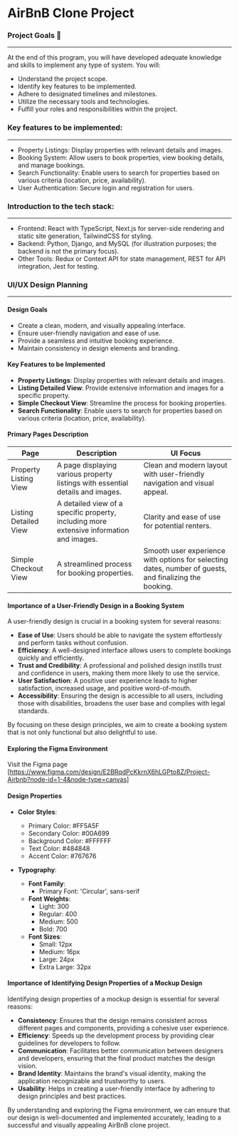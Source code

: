 # AirBnB Clone Project

### Project Goals 🎯
---
At the end of this program, you will have developed adequate knowledge and skills to implement any type of system. You will:
- Understand the project scope.
- Identify key features to be implemented.
- Adhere to designated timelines and milestones.
- Utilize the necessary tools and technologies.
- Fulfill your roles and responsibilities within the project.

### Key features to be implemented:
---
- Property Listings: Display properties with relevant details and images.
- Booking System: Allow users to book properties, view booking details, and manage bookings.
- Search Functionality: Enable users to search for properties based on various criteria (location, price, availability).
- User Authentication: Secure login and registration for users.

### Introduction to the tech stack:
---
- Frontend: React with TypeScript, Next.js for server-side rendering and static site generation, TailwindCSS for styling.
- Backend: Python, Django, and MySQL (for illustration purposes; the backend is not the primary focus).
- Other Tools: Redux or Context API for state management, REST for API integration, Jest for testing.

### UI/UX Design Planning
---
#### Design Goals
- Create a clean, modern, and visually appealing interface.
- Ensure user-friendly navigation and ease of use.
- Provide a seamless and intuitive booking experience.
- Maintain consistency in design elements and branding.

#### Key Features to be Implemented
- **Property Listings**: Display properties with relevant details and images.
- **Listing Detailed View**: Provide extensive information and images for a specific property.
- **Simple Checkout View**: Streamline the process for booking properties.
- **Search Functionality**: Enable users to search for properties based on various criteria (location, price, availability).

#### Primary Pages Description

| Page                | Description                                                                 | UI Focus                                                                 |
|---------------------|-----------------------------------------------------------------------------|--------------------------------------------------------------------------|
| Property Listing View | A page displaying various property listings with essential details and images. | Clean and modern layout with user-friendly navigation and visual appeal. |
| Listing Detailed View | A detailed view of a specific property, including more extensive information and images. | Clarity and ease of use for potential renters.                           |
| Simple Checkout View  | A streamlined process for booking properties.                              | Smooth user experience with options for selecting dates, number of guests, and finalizing the booking. |

#### Importance of a User-Friendly Design in a Booking System
A user-friendly design is crucial in a booking system for several reasons:
- **Ease of Use**: Users should be able to navigate the system effortlessly and perform tasks without confusion.
- **Efficiency**: A well-designed interface allows users to complete bookings quickly and efficiently.
- **Trust and Credibility**: A professional and polished design instills trust and confidence in users, making them more likely to use the service.
- **User Satisfaction**: A positive user experience leads to higher satisfaction, increased usage, and positive word-of-mouth.
- **Accessibility**: Ensuring the design is accessible to all users, including those with disabilities, broadens the user base and complies with legal standards.

By focusing on these design principles, we aim to create a booking system that is not only functional but also delightful to use.

#### Exploring the Figma Environment
Visit the Figma page [https://www.figma.com/design/E2BRqdPcKkrnX6hLGPto8Z/Project-Airbnb?node-id=1-4&node-type=canvas]

#### Design Properties
- **Color Styles**:
  - Primary Color: #FF5A5F
  - Secondary Color: #00A699
  - Background Color: #FFFFFF
  - Text Color: #484848
  - Accent Color: #767676

- **Typography**:
  - **Font Family**:
    - Primary Font: 'Circular', sans-serif
  - **Font Weights**:
    - Light: 300
    - Regular: 400
    - Medium: 500
    - Bold: 700
  - **Font Sizes**:
    - Small: 12px
    - Medium: 16px
    - Large: 24px
    - Extra Large: 32px

#### Importance of Identifying Design Properties of a Mockup Design
Identifying design properties of a mockup design is essential for several reasons:
- **Consistency**: Ensures that the design remains consistent across different pages and components, providing a cohesive user experience.
- **Efficiency**: Speeds up the development process by providing clear guidelines for developers to follow.
- **Communication**: Facilitates better communication between designers and developers, ensuring that the final product matches the design vision.
- **Brand Identity**: Maintains the brand's visual identity, making the application recognizable and trustworthy to users.
- **Usability**: Helps in creating a user-friendly interface by adhering to design principles and best practices.

By understanding and exploring the Figma environment, we can ensure that our design is well-documented and implemented accurately, leading to a successful
and visually appealing AirBnB clone project.
